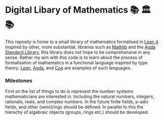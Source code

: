 # Digital Libary of Mathematics 📚 🏛 ️📚

This reposity is home to a small library of mathematics formalised in [Lean 4](https://lean-lang.org/). Inspired by other, more substantial, libraries such as [Mathlib](https://github.com/leanprover-community/mathlib4) and the [Agda Standard Library](https://github.com/agda/agda-stdlib), this library does not hope to be comprehensive in any sense. Rather my aim with this code is to learn about the process of formalisation of mathematics in a functional language inspired by type theory. [Lean](https://github.com/leanprover), [Agda](https://github.com/agda), and [Coq](https://github.com/coq) are examples of such languages. 

### Milestones

First on the list of things to do is represent the number systems mathematicians are interested in. Including the natural numbers, integers, rationals, reals, and complex numbers. In the future finite fields, p-adic fields, and other (semi)rings should be defined. In parallel to this the hierachy of algebraic objects (groups, rings etc.) should be developed. 
